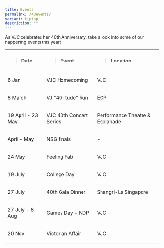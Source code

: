 ```yaml
---
title: Events
permalink: /40events/
variant: tiptap
description: ""
---
```

<p>As VJC celebrates her 40th Anniversary, take a look into some of our happening
    events this year!</p>
<table>
    <tbody>
        <tr>
            <td rowspan="1" colspan="1">
                <blockquote>
                    <h4><strong>Date</strong></h4>
                </blockquote>
            </td>
            <td rowspan="1" colspan="1">
                <blockquote>
                    <h4><strong>Event</strong></h4>
                </blockquote>
            </td>
            <td rowspan="1" colspan="1">
                <blockquote>
                    <h4><strong>Location</strong></h4>
                </blockquote>
            </td>
        </tr>
        <tr>
            <td rowspan="1" colspan="1">
                <p>6 Jan</p>
            </td>
            <td rowspan="1" colspan="1">
                <p>VJC Homecoming</p>
            </td>
            <td rowspan="1" colspan="1">
                <p>VJC</p>
            </td>
        </tr>
        <tr>
            <td rowspan="1" colspan="1">
                <p>8 March</p>
            </td>
            <td rowspan="1" colspan="1">
                <p>VJ "40-tude" Run</p>
            </td>
            <td rowspan="1" colspan="1">
                <p>ECP</p>
            </td>
        </tr>
        <tr>
            <td rowspan="1" colspan="1">
                <p>19 April - 23 May</p>
            </td>
            <td rowspan="1" colspan="1">
                <p>VJC 40th Concert Series</p>
            </td>
            <td rowspan="1" colspan="1">
                <p>Performance Theatre &amp; Esplanade</p>
            </td>
        </tr>
        <tr>
            <td rowspan="1" colspan="1">
                <p>April - May</p>
            </td>
            <td rowspan="1" colspan="1">
                <p>NSG finals</p>
            </td>
            <td rowspan="1" colspan="1">
                <p>-</p>
            </td>
        </tr>
        <tr>
            <td rowspan="1" colspan="1">
                <p>24 May</p>
            </td>
            <td rowspan="1" colspan="1">
                <p>Feeling Fab</p>
            </td>
            <td rowspan="1" colspan="1">
                <p>VJC</p>
            </td>
        </tr>
        <tr>
            <td rowspan="1" colspan="1">
                <p>19 July</p>
            </td>
            <td rowspan="1" colspan="1">
                <p>College Day</p>
            </td>
            <td rowspan="1" colspan="1">
                <p>VJC</p>
            </td>
        </tr>
        <tr>
            <td rowspan="1" colspan="1">
                <p>27 July</p>
            </td>
            <td rowspan="1" colspan="1">
                <p>40th Gala Dinner</p>
            </td>
            <td rowspan="1" colspan="1">
                <p>Shangri-La Singapore</p>
            </td>
        </tr>
        <tr>
            <td rowspan="1" colspan="1">
                <p>27 July - 8 Aug</p>
            </td>
            <td rowspan="1" colspan="1">
                <p>Games Day + NDP</p>
            </td>
            <td rowspan="1" colspan="1">
                <p>VJC</p>
            </td>
        </tr>
        <tr>
            <td rowspan="1" colspan="1">
                <p>20 Nov</p>
            </td>
            <td rowspan="1" colspan="1">
                <p>Victorian Affair</p>
            </td>
            <td rowspan="1" colspan="1">
                <p>VJC</p>
            </td>
        </tr>
    </tbody>
</table>
<p></p>